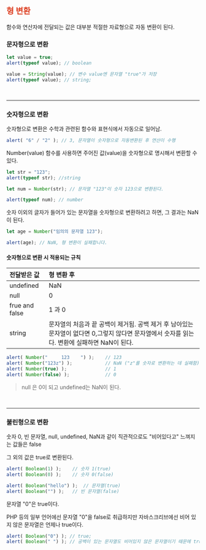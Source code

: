 ## <span style="color:#DD4124">형 변환</spen>

함수와 연산자에 전달되는 값은 대부분 적절한 자료형으로 자동 변환이 된다.

### 문자형으로 변환

~~~javascript
let value = true;
alert(typeof value); // boolean

value = String(value); // 변수 value엔 문자열 "true"가 저장
alert(typeof value); // string;
~~~

<br >
<hr >

### 숫자형으로 변환

숫자형으로 변환은 수학과 관련된 함수와 표현식에서 자동으로 일어남.

~~~javascript
alert( "6" / "2" ); // 3, 문자열이 숫자형으로 자동변환된 후 연산이 수행
~~~

Number(value) 함수를 사용하면 주어진 값(value)을 숫자형으로 명시해서 변환할 수 있다.

~~~javascript
let str = "123";
alert(typeof str); //string

let num = Number(str); // 문자열 "123"이 숫자 123으로 변환된다.

alert(typeof num); // number
~~~

숫자 이외의 글자가 들어가 있는 문자열을 숫자형으로 변환하려고 하면, 그 결과는 NaN이 된다.

~~~javascript
let age = Number("임의의 문자열 123");

alert(age); // NaN, 형 변환이 실패합니다.
~~~

#### 숫자형으로 변환 시 적용되는 규칙

| 전달받은 값 | 형 변환 후 |
| :------ | :------ |
| undefined | NaN |
| null | 0 |
| frue and false | 1 과 0
| string | 문자열의 처음과 끝 공백이 제거됨. 공백 제거 후 남아있는 문자열이 없다면 0,그렇지 않다면 문자열에서 숫자를 읽는다. 변환에 실패하면 NaN이 된다.

~~~javascript
alert( Number("     123    ") );    // 123
alert( Number("123z") );            // NaN ("z"를 숫자로 변환하는 데 실패함)
alert( Number(true) );              // 1
alert( Number(false) );             // 0
~~~

> null 은 0이 되고 undefined는 NaN이 된다.

<br >
<hr >

### 불린형으로 변환

숫자 0, 빈 문자열, null, undefined, NaN과 같이 직관적으로도 "비어있다고" 느껴지는 값들은 false

그 외의 값은 true로 변환된다.

~~~javascript
alert( Boolean(1) );    // 숫자 1(true)
alert( Boolean(0) );    // 숫자 0(false)

alert( Boolean("hello") );  // 문자열(true)
alert( Boolean("") );   // 빈 문자열(false)
~~~

문자열 "0"은 true이다.

PHP 등의 일부 언어에선 문자열 "0"을 false로 취급하지만 자바스크리브에선 비어 있지 않은 문자열은 언제나 true이다.

~~~javascript
alert( Boolean("0") ); // true;
alert( Boolean(" ") ); // 공백이 있는 문자열도 비어있지 않은 문자열이기 때문에 true
~~~
